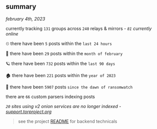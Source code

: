 
## summary
_february 4th, 2023_

currently tracking `131` groups across `240` relays & mirrors - _`81` currently online_

⏲ there have been `5` posts within the `last 24 hours`

🦈 there have been `29` posts within the `month of february`

🪐 there have been `732` posts within the `last 90 days`

🏚 there have been `221` posts within the `year of 2023`

🦕 there have been `5907` posts `since the dawn of ransomwatch`

there are `66` custom parsers indexing posts

_`20` sites using v2 onion services are no longer indexed - [support.torproject.org](https://support.torproject.org/onionservices/v2-deprecation/)_

> see the project [README](https://github.com/joshhighet/ransomwatch#ransomwatch--) for backend technicals
